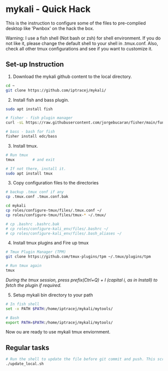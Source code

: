 # mykali - Quick Hack  

This is the instruction to configure some of the files to pre-complied desktop like 'Pwnbox' on the hack the box. 

Warning: I use a fish shell (Not bash or zsh) for shell environment. 
If you do not like it, please change the default shell to your shell in .tmux.conf. Also, check all other tmux configurations and see if you want to customize it. 

## Set-up Instruction

1) Download the mykali github content to the local directory.  

```bash
cd ~
git clone https://github.com/iptracej/mykali/ 
```

2) Install fish and bass plugin.
```bash
sudo apt install fish

# fisher - fish plugin manager
curl -sL https://raw.githubusercontent.com/jorgebucaran/fisher/main/functions/fisher.fish | source && fisher install jorgebucaran/fisher

# bass - bash for fish 
fisher install edc/bass
```

3) Install tmux.
```bash
# Run tmux
tmux        # and exit 

# If not there, install it.
sudo apt install tmux
```

3) Copy configuration files to the directories 
```bash
# backup .tmux conf if any
cp .tmux.conf .tmux.conf.bak

cd mykali 
cp roles/configure-tmux/files/.tmux.conf ~/
cp roles/configure-tmux/files/tmux-* ~/.tmux/

# cp .bashrc .bashrc.bak
# cp roles/configure-kali_env/files/.bashrc ~/
# cp roles/configure-kali_env/files/.bash_aliases ~/
```

4) Install tmux plugins and Fire up tmux
```bash
# Tmux Plugin Manager (TPM)
git clone https://github.com/tmux-plugins/tpm ~/.tmux/plugins/tpm

# Run tmux again
tmux 
```
<i> During the tmux session, press prefix(Ctrl+Q) + I (capital i, as in Install) to fetch the plugin if required. </i>


5) Setup mykali bin directory to your path
```bash 
# In fish shell
set -x PATH $PATH:/home/iptracej/mykali/mytools/ 

# Bash
export PATH=$PATH:/home/iptracej/mykali/mytools/ 
```

Now ou are ready to use mykali tmux enviornment. 

## Regular tasks 
```bash
# Run the shell to update the file before git commit and push. This script automates all local dumb tasks. 
./update_local.sh 
```